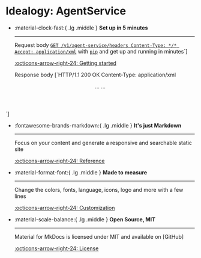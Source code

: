 
# Idealogy: AgentService
<div class="grid cards" markdown>

-   :material-clock-fast:{ .lg .middle } __Set up in 5 minutes__

    ---

    Request body [`GET /v1/agent-service/headers
                  Content-Type: */*
                  Accept: application/xml`](#) with [`pip`](#) and get up
                  and running in minutes`]

    [:octicons-arrow-right-24: Getting started](#)
    
    Response body [`HTTP/1.1 200 OK
                   Content-Type: application/xml
  <headers xmlns="urn:wats/domain/agent/v1">
  <headers>
    <header>
      <key>...</key>
      <value>...</value>
    </header>
  </headers>
</headers>`]

-   :fontawesome-brands-markdown:{ .lg .middle } __It's just Markdown__

    ---

    Focus on your content and generate a responsive and searchable static site

    [:octicons-arrow-right-24: Reference](#)

-   :material-format-font:{ .lg .middle } __Made to measure__

    ---

    Change the colors, fonts, language, icons, logo and more with a few lines

    [:octicons-arrow-right-24: Customization](#)

-   :material-scale-balance:{ .lg .middle } __Open Source, MIT__

    ---

    Material for MkDocs is licensed under MIT and available on [GitHub]

    [:octicons-arrow-right-24: License](#)

</div>
